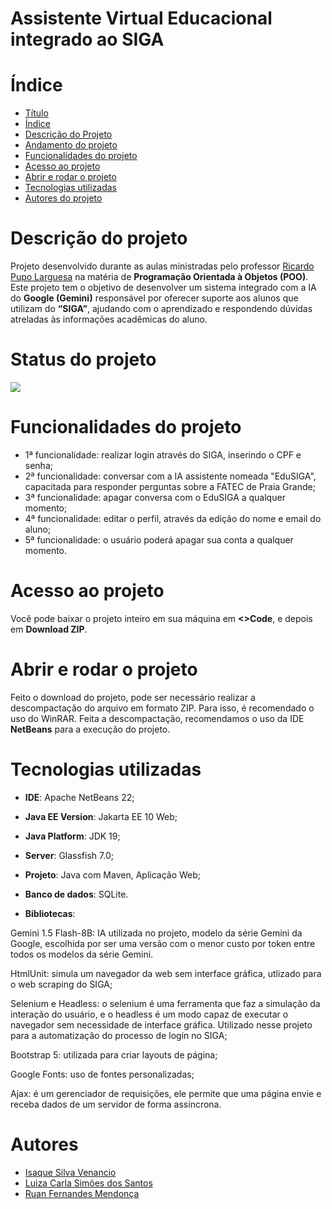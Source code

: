 # Assistente Virtual Educacional integrado ao SIGA

</p>

# Índice 
* [Título](#assistente-virtual-educacional-integrado-ao-siga)
* [Índice](#índice)
* [Descrição do Projeto](#descrição-do-projeto)
* [Andamento do projeto](#status-do-projeto)
* [Funcionalidades do projeto](#funcionalidades-do-projeto)
* [Acesso ao projeto](#acesso-ao-projeto)
* [Abrir e rodar o projeto](#abrir-e-rodar-o-projeto)
* [Tecnologias utilizadas](#tecnologias-utilizadas)
* [Autores do projeto](#autores)


# Descrição do projeto
Projeto desenvolvido durante as aulas ministradas pelo professor [Ricardo Pupo Larguesa](https://github.com/larguesa) na matéria de <b>Programação Orientada à Objetos (POO)</b>.
Este projeto tem o objetivo de desenvolver um sistema integrado com a IA do <b>Google (Gemini)</b> responsável por oferecer suporte aos alunos que utilizam do <b>“SIGA”</b>, ajudando com o aprendizado e respondendo dúvidas atreladas às informações acadêmicas do aluno.

# Status do projeto
<img loading="lazy" src="https://img.shields.io/badge/STATUS-em_andamento-projeto?style=flat-square&logoColor=white&labelColor=%2366416c&color=%23ee7895"/>

# Funcionalidades do projeto

* 1ª funcionalidade: realizar login através do SIGA, inserindo o CPF e senha;
* 2ª funcionalidade: conversar com a IA assistente nomeada "EduSIGA", capacitada para responder perguntas sobre a FATEC de Praia Grande;
* 3ª funcionalidade: apagar conversa com o EduSIGA a qualquer momento;
* 4ª funcionalidade: editar o perfil, através da edição do nome e email do aluno;
* 5ª funcionalidade: o usuário poderá apagar sua conta a qualquer momento.

# Acesso ao projeto
Você pode baixar o projeto inteiro em sua máquina em <b><>Code</b>, e depois em <b>Download ZIP</b>.

# Abrir e rodar o projeto
Feito o download do projeto, pode ser necessário realizar a descompactação do arquivo em formato ZIP. Para isso, é recomendado o uso do WinRAR. 
Feita a descompactação, recomendamos o uso da IDE <b>NetBeans</b> para a execução do projeto.

# Tecnologias utilizadas

* <b>IDE</b>: Apache NetBeans 22;
* <b>Java EE Version</b>: Jakarta EE 10 Web;
* <b>Java Platform</b>: JDK 19;
* <b>Server</b>: Glassfish 7.0;
* <b>Projeto</b>: Java com Maven, Aplicação Web;
* <b>Banco de dados</b>: SQLite.
  
* <b>Bibliotecas</b>:
<p>Gemini 1.5 Flash-8B: IA utilizada no projeto, modelo da série Gemini da Google, escolhida por ser uma versão com o menor custo por token entre todos os modelos da série Gemini.</p>
<p>HtmlUnit: simula um navegador da web sem interface gráfica, utlizado para o web scraping do SIGA;</p>
<p>Selenium e Headless: o selenium é uma ferramenta que faz a simulação da interação do usuário, e o headless é um modo capaz de executar o navegador sem necessidade de interface gráfica. Utilizado nesse projeto para a automatização do processo de login no SIGA;</p>
<p>Bootstrap 5: utilizada para criar layouts de página;</p>
<p>Google Fonts: uso de fontes personalizadas;</p>
<p>Ajax: é um gerenciador de requisições, ele permite que uma página envie e receba dados de um servidor de forma assíncrona.</p>

# Autores
* [Isaque Silva Venancio](https://github.com/isaquesv)
* [Luiza Carla Simões dos Santos](https://github.com/luiza-carla)
* [Ruan Fernandes Mendonça](https://github.com/ruann-fernandess)
